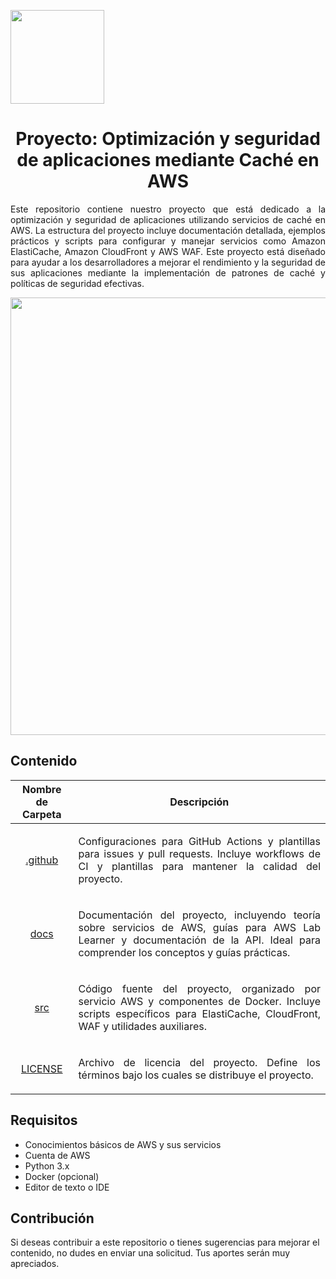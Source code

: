 <p align="left">
  <img src="https://semanadelcannabis.cayetano.edu.pe/assets/img/logo-upch.png" width="150">
  <h1 align="center">Proyecto: Optimización y seguridad de aplicaciones mediante Caché en AWS</h1>
</p>
<p align="justify">
Este repositorio contiene nuestro proyecto que está dedicado a la optimización y seguridad de aplicaciones utilizando servicios de caché en AWS. La estructura del proyecto incluye documentación detallada, ejemplos prácticos y scripts para configurar y manejar servicios como Amazon ElastiCache, Amazon CloudFront y AWS WAF. Este proyecto está diseñado para ayudar a los desarrolladores a mejorar el rendimiento y la seguridad de sus aplicaciones mediante la implementación de patrones de caché y políticas de seguridad efectivas.</p>

<p align="center">
  <img src="https://github.com/EdwinJaraOFC/AWS-Cloud-Project/assets/150296803/26763eeb-43bf-44d3-b6d7-947c035ab9b2" width="700">
</p>

## Contenido
| Nombre de Carpeta  | Descripción  |
| :------------: | :------------: |
| <a href=".github">.github</a>  | <p align="justify">Configuraciones para GitHub Actions y plantillas para issues y pull requests. Incluye workflows de CI y plantillas para mantener la calidad del proyecto.</p>  |
| <a href="docs">docs</a>  | <p align="justify">Documentación del proyecto, incluyendo teoría sobre servicios de AWS, guías para AWS Lab Learner y documentación de la API. Ideal para comprender los conceptos y guías prácticas.</p>  |
| <a href="src">src</a>  | <p align="justify">Código fuente del proyecto, organizado por servicio AWS y componentes de Docker. Incluye scripts específicos para ElastiCache, CloudFront, WAF y utilidades auxiliares.</p>  |
| <a href="LICENSE">LICENSE</a>  | <p align="justify">Archivo de licencia del proyecto. Define los términos bajo los cuales se distribuye el proyecto.</p>  |

## Requisitos
- Conocimientos básicos de AWS y sus servicios
- Cuenta de AWS
- Python 3.x
- Docker (opcional)
- Editor de texto o IDE

## Contribución
Si deseas contribuir a este repositorio o tienes sugerencias para mejorar el contenido, no dudes en enviar una solicitud. Tus aportes serán muy apreciados.
